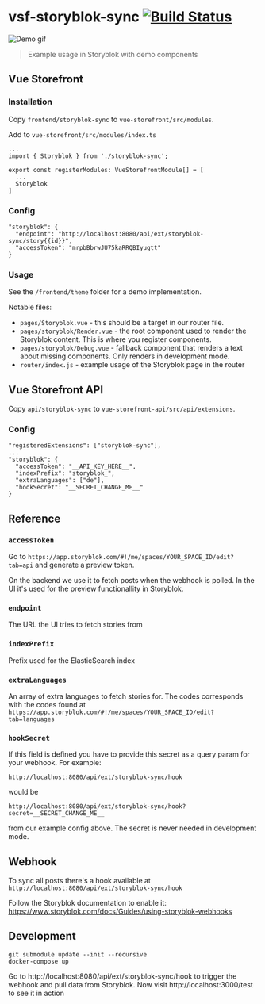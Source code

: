 # vsf-storyblok-sync [![Build Status](https://travis-ci.org/kodbruket/vsf-storyblok-sync.svg?branch=master)](https://travis-ci.org/kodbruket/vsf-storyblok-sync)

![Demo gif](demo.gif)

> Example usage in Storyblok with demo components

## Vue Storefront

### Installation

Copy `frontend/storyblok-sync` to `vue-storefront/src/modules`.

Add to `vue-storefront/src/modules/index.ts`

```
...
import { Storyblok } from './storyblok-sync';

export const registerModules: VueStorefrontModule[] = [
  ...
  Storyblok
]
```

### Config

```
"storyblok": {
  "endpoint": "http://localhost:8080/api/ext/storyblok-sync/story{{id}}",
  "accessToken": "mrpbBbrwJU75kaRRQBIyugtt"
}
```

### Usage

See the `/frontend/theme` folder for a demo implementation.

Notable files:

* `pages/Storyblok.vue` - this should be a target in our router file.
* `pages/storyblok/Render.vue` - the root component used to render the Storyblok content. This is where you register components.
* `pages/storyblok/Debug.vue` - fallback component that renders a text about missing components. Only renders in development mode.
* `router/index.js` - example usage of the Storyblok page in the router

## Vue Storefront API

Copy `api/storyblok-sync` to `vue-storefront-api/src/api/extensions`.

### Config

```
"registeredExtensions": ["storyblok-sync"],
...
"storyblok": {
  "accessToken": "__API_KEY_HERE__",
  "indexPrefix": "storyblok_",
  "extraLanguages": ["de"],
  "hookSecret": "__SECRET_CHANGE_ME__"
}
```

## Reference

### `accessToken`

Go to `https://app.storyblok.com/#!/me/spaces/YOUR_SPACE_ID/edit?tab=api` and generate a preview token.

On the backend we use it to fetch posts when the webhook is polled. In the UI it's used for the preview functionallity in Storyblok.

### `endpoint`

The URL the UI tries to fetch stories from

### `indexPrefix`

Prefix used for the ElasticSearch index

### `extraLanguages`

An array of extra languages to fetch stories for. The codes corresponds with the codes found at `https://app.storyblok.com/#!/me/spaces/YOUR_SPACE_ID/edit?tab=languages`

### `hookSecret`

If this field is defined you have to provide this secret as a query param for your webhook. For example:

`http://localhost:8080/api/ext/storyblok-sync/hook`

would be

`http://localhost:8080/api/ext/storyblok-sync/hook?secret=__SECRET_CHANGE_ME__`

from our example config above. The secret is never needed in development mode.

## Webhook

To sync all posts there's a hook available at `http://localhost:8080/api/ext/storyblok-sync/hook`

Follow the Storyblok documentation to enable it: https://www.storyblok.com/docs/Guides/using-storyblok-webhooks

## Development

```
git submodule update --init --recursive
docker-compose up
```

Go to http://localhost:8080/api/ext/storyblok-sync/hook to trigger the webhook and pull data from Storyblok. Now visit http://localhost:3000/test to see it in action
